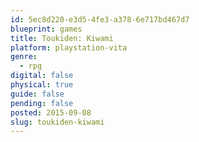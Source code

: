 ```yaml
---
id: 5ec8d220-e3d5-4fe3-a378-6e717bd467d7
blueprint: games
title: Toukiden: Kiwami
platform: playstation-vita
genre:
  - rpg
digital: false
physical: true
guide: false
pending: false
posted: 2015-09-08
slug: toukiden-kiwami
---
```

